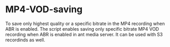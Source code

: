 # MP4-VOD-saving
To save only highest quality or a specific bitrate in the MP4 recording when ABR is enabled.
The script enables saving only specific bitrate MP4 VOD recording when ABR is enabled in ant media server. 
It can be used with S3 recordinds as well.
